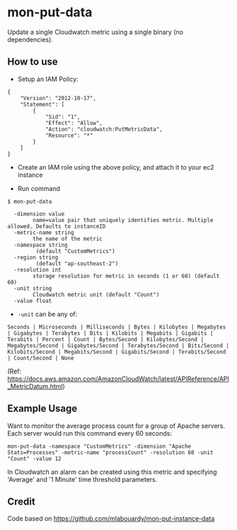
# mon-put-data

Update a single Cloudwatch metric using a single binary (no dependencies).

## How to use

* Setup an IAM Policy:

```
{
    "Version": "2012-10-17",
    "Statement": [
        {
            "Sid": "1",
            "Effect": "Allow",
            "Action": "cloudwatch:PutMetricData",
            "Resource": "*"
        }
    ]
}
```

* Create an IAM role using the above policy, and attach it to your ec2 instance

* Run command

```
$ mon-put-data

  -dimension value
    	name=value pair that uniquely identifies metric. Multiple allowed. Defaults to instanceID
  -metric-name string
    	the name of the metric
  -namespace string
    	 (default "CustomMetrics")
  -region string
    	 (default "ap-southeast-2")
  -resolution int
    	storage resolution for metric in seconds (1 or 60) (default 60)
  -unit string
    	Cloudwatch metric unit (default "Count")
  -value float
```

- `-unit` can be any of:
```
Seconds | Microseconds | Milliseconds | Bytes | Kilobytes | Megabytes | Gigabytes | Terabytes | Bits | Kilobits | Megabits | Gigabits | Terabits | Percent | Count | Bytes/Second | Kilobytes/Second | Megabytes/Second | Gigabytes/Second | Terabytes/Second | Bits/Second | Kilobits/Second | Megabits/Second | Gigabits/Second | Terabits/Second | Count/Second | None
```
(Ref: https://docs.aws.amazon.com/AmazonCloudWatch/latest/APIReference/API_MetricDatum.html)

## Example Usage

Want to monitor the average process count for a group of Apache servers. Each server would run this command every 60 seconds:

```
mon-put-data -namespace "CustomMetrics" -dimension "Apache Stats=Processes" -metric-name "processCount" -resolution 60 -unit "Count" -value 12
```

In Cloudwatch an alarm can be created using this metric and specifying 'Average' and '1 Minute' time threshold parameters.

## Credit

Code based on https://github.com/mlabouardy/mon-put-instance-data
